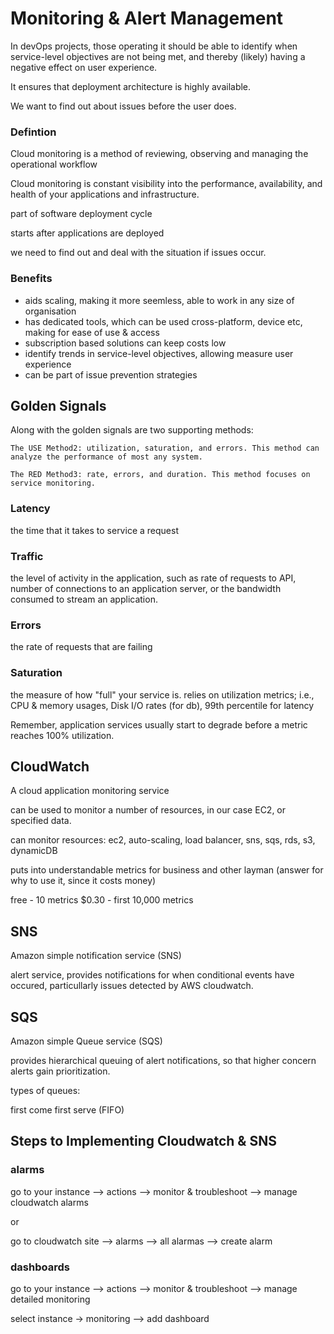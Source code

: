 # Monitoring & Alert Management

In devOps projects, those operating it should be able to identify when service-level objectives are not being met, and thereby (likely) having a negative effect on user experience.

It ensures that deployment architecture is highly available.

We want to find out about issues before the user does.

### Defintion

Cloud monitoring is a method of reviewing, observing and managing the operational workflow 

Cloud monitoring is constant visibility into the performance, availability, and health of your applications and infrastructure.

part of software deployment cycle

starts after applications are deployed

we need to find out and deal with the situation if issues occur.



### Benefits

- aids scaling, making it more seemless, able to work in any size of organisation
- has dedicated tools, which can be used cross-platform, device etc, making for ease of use & access
- subscription based solutions can keep costs low
- identify trends in service-level objectives, allowing measure user experience
- can be part of issue prevention strategies

## Golden Signals

Along with the golden signals are two supporting methods:
```
The USE Method2: utilization, saturation, and errors. This method can analyze the performance of most any system.

The RED Method3: rate, errors, and duration. This method focuses on service monitoring.
```

### Latency
the time that it takes to service a request

### Traffic
the level of activity in the application, such as rate of requests to API, number of connections to an application server, or the bandwidth consumed to stream an application.

### Errors
the rate of requests that are failing

### Saturation
the measure of how "full" your service is. relies on utilization metrics; i.e., CPU & memory usages, Disk I/O rates (for db), 99th percentile for latency

Remember, application services usually start to degrade before a metric reaches 100% utilization.



## CloudWatch

A cloud application monitoring service

can be used to monitor a number of resources, in our case EC2, or specified data.

can monitor resources: ec2, auto-scaling, load balancer, sns, sqs, rds, s3, dynamicDB


puts into understandable metrics for business and other layman (answer for why to use it, since it costs money)

free - 10 metrics
$0.30 - first 10,000 metrics

## SNS
Amazon simple notification service (SNS)

alert service, provides notifications for when conditional events have occured, particullarly issues detected by AWS cloudwatch.

## SQS 
Amazon simple Queue service (SQS)

provides hierarchical queuing of alert notifications, so that higher concern alerts gain prioritization.

types of queues:

first come first serve (FIFO)

## Steps to Implementing Cloudwatch & SNS


### alarms
go to your instance --> actions --> monitor & troubleshoot --> manage cloudwatch alarms

or

go to cloudwatch site --> alarms --> all alarmas --> create alarm



### dashboards

go to your instance --> actions --> monitor & troubleshoot --> manage detailed monitoring

select instance -> monitoring --> add dashboard